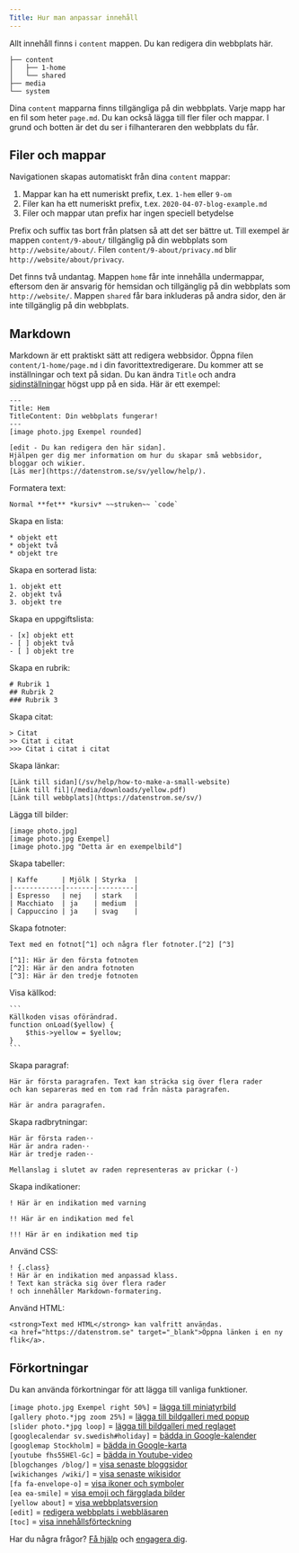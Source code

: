 ```yaml
---
Title: Hur man anpassar innehåll
---
```

Allt innehåll finns i `content` mappen. Du kan redigera din webbplats här.

    ├── content
    │   ├── 1-home
    │   └── shared
    ├── media
    └── system

Dina `content` mapparna finns tillgängliga på din webbplats. Varje mapp har en fil som heter `page.md`. Du kan också lägga till fler filer och mappar. I grund och botten är det du ser i filhanteraren den webbplats du får.

## Filer och mappar

Navigationen skapas automatiskt från dina `content` mappar: 

1. Mappar kan ha ett numeriskt prefix, t.ex. `1-hem` eller `9-om`
2. Filer kan ha ett numeriskt prefix, t.ex. `2020-04-07-blog-example.md`
3. Filer och mappar utan prefix har ingen speciell betydelse 

Prefix och suffix tas bort från platsen så att det ser bättre ut. Till exempel är mappen `content/9-about/` tillgänglig på din webbplats som `http://website/about/`. Filen `content/9-about/privacy.md` blir `http://website/about/privacy`.

Det finns två undantag. Mappen `home` får inte innehålla undermappar, eftersom den är ansvarig för hemsidan och tillgänglig på din webbplats som `http://website/`. Mappen `shared` får bara inkluderas på andra sidor, den är inte tillgänglig på din webbplats. 

## Markdown

Markdown är ett praktiskt sätt att redigera webbsidor. Öppna filen `content/1-home/page.md` i din favorittextredigerare. Du kommer att se inställningar och text på sidan. Du kan ändra `Title` och andra [sidinställningar](how-to-adjust-system#sidinställningar) högst upp på en sida. Här är ett exempel: 

    ---
    Title: Hem
    TitleContent: Din webbplats fungerar!
    ---
    [image photo.jpg Exempel rounded]

    [edit - Du kan redigera den här sidan].
    Hjälpen ger dig mer information om hur du skapar små webbsidor, bloggar och wikier. 
    [Läs mer](https://datenstrom.se/sv/yellow/help/).

Formatera text:

    Normal **fet** *kursiv* ~~struken~~ `code`

Skapa en lista:

    * objekt ett
    * objekt två
    * objekt tre

Skapa en sorterad lista:

    1. objekt ett
    2. objekt två
    3. objekt tre

Skapa en uppgiftslista:

    - [x] objekt ett
    - [ ] objekt två
    - [ ] objekt tre

Skapa en rubrik:

    # Rubrik 1
    ## Rubrik 2
    ### Rubrik 3

Skapa citat:

    > Citat
    >> Citat i citat
    >>> Citat i citat i citat

Skapa länkar:

    [Länk till sidan](/sv/help/how-to-make-a-small-website)
    [Länk till fil](/media/downloads/yellow.pdf)
    [Länk till webbplats](https://datenstrom.se/sv/)

Lägga till bilder:

    [image photo.jpg]
    [image photo.jpg Exempel]
    [image photo.jpg "Detta är en exempelbild"]

Skapa tabeller:

    | Kaffe      | Mjölk | Styrka  |
    |------------|-------|---------|
    | Espresso   | nej   | stark   |
    | Macchiato  | ja    | medium  |
    | Cappuccino | ja    | svag    |

Skapa fotnoter:

    Text med en fotnot[^1] och några fler fotnoter.[^2] [^3]
    
    [^1]: Här är den första fotnoten
    [^2]: Här är den andra fotnoten
    [^3]: Här är den tredje fotnoten

Visa källkod:

    ```
    Källkoden visas oförändrad.
    function onLoad($yellow) {
        $this->yellow = $yellow;
    }
    ```

Skapa paragraf:

    Här är första paragrafen. Text kan sträcka sig över flera rader
    och kan separeras med en tom rad från nästa paragrafen.

    Här är andra paragrafen. 

Skapa radbrytningar:

    Här är första raden⋅⋅
    Här är andra raden⋅⋅
    Här är tredje raden⋅⋅
    
    Mellanslag i slutet av raden representeras av prickar (⋅)

Skapa indikationer:

    ! Här är en indikation med varning 
    
    !! Här är en indikation med fel
    
    !!! Här är en indikation med tip

Använd CSS:

    ! {.class}
    ! Här är en indikation med anpassad klass.
    ! Text kan sträcka sig över flera rader
    ! och innehåller Markdown-formatering.

Använd HTML:

    <strong>Text med HTML</strong> kan valfritt användas.
    <a href="https://datenstrom.se" target="_blank">Öppna länken i en ny flik</a>.

## Förkortningar

Du kan använda förkortningar för att lägga till vanliga funktioner. 

`[image photo.jpg Exempel right 50%]` = [lägga till miniatyrbild](https://github.com/datenstrom/yellow-extensions/tree/master/source/image/README-sv.md)  
`[gallery photo.*jpg zoom 25%]` = [lägga till bildgalleri med popup](https://github.com/datenstrom/yellow-extensions/tree/master/source/gallery/README-sv.md)  
`[slider photo.*jpg loop]` = [lägga till bildgalleri med reglaget](https://github.com/datenstrom/yellow-extensions/tree/master/source/slider/README-sv.md)  
`[googlecalendar sv.swedish#holiday]` = [bädda in Google-kalender](https://github.com/datenstrom/yellow-extensions/tree/master/source/googlecalendar/README-sv.md)  
`[googlemap Stockholm]` = [bädda in Google-karta](https://github.com/datenstrom/yellow-extensions/tree/master/source/googlemap/README-sv.md)  
`[youtube fhs55HEl-Gc]` = [bädda in Youtube-video](https://github.com/datenstrom/yellow-extensions/tree/master/source/youtube/README-sv.md)  
`[blogchanges /blog/]` = [visa senaste bloggsidor](https://github.com/datenstrom/yellow-extensions/tree/master/source/blog/README-sv.md)  
`[wikichanges /wiki/]` = [visa senaste wikisidor](https://github.com/datenstrom/yellow-extensions/tree/master/source/wiki/README-sv.md)  
`[fa fa-envelope-o]` = [visa ikoner och symboler](https://github.com/datenstrom/yellow-extensions/tree/master/source/fontawesome/README-sv.md)  
`[ea ea-smile]` = [visa emoji och färgglada bilder](https://github.com/datenstrom/yellow-extensions/tree/master/source/emojiawesome/README-sv.md)  
`[yellow about]` = [visa webbplatsversion](https://github.com/datenstrom/yellow-extensions/tree/master/source/update/README-sv.md)  
`[edit]` = [redigera webbplats i webbläsaren](https://github.com/datenstrom/yellow-extensions/tree/master/source/edit/README-sv.md)  
`[toc]` = [visa innehållsförteckning](https://github.com/datenstrom/yellow-extensions/tree/master/source/toc/README-sv.md)  

Har du några frågor? [Få hjälp](.) och [engagera dig](contributing-guidelines).
